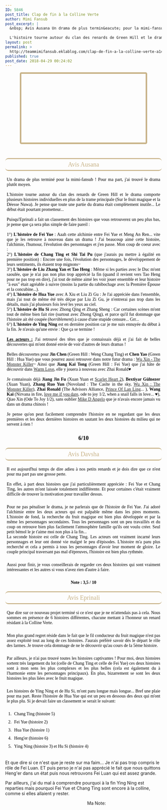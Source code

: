 ```yaml
---
ID: 5846
post_title: Clap de fin à la Colline Verte
author: Mimi Fansub
post_excerpt: |
  &nbsp; Avis Ausana Un drama de plus termin&eacute; pour la mimi-fansub ! Pour ma part, j'ai trouv&eacute; le drama plut&ocirc;t moyen.
  
  L'histoire tourne autour du clan des renards de Green Hill et le drama comporte plusieurs histoires individuelles en plus de la trame principale (Sur le fruit magique et la D&eacute;esse...
layout: post
permalink: >
  http://teammimifansub.eklablog.com/clap-de-fin-a-la-colline-verte-a142166936
published: true
post_date: 2018-04-29 00:24:02
---
```

<div style="border: 5px #c8b388 solid; border-radius: 5px; width: 400px; height: 220px; margin: auto;">
<p style="text-align: center;"><img src="https://united-subs.dearclouds.com/wp-content/uploads/2018/05/1bb2698ec8890a54b85d97e122593f63.jpg" alt=""/></p>
</div>
<p>&nbsp;</p>
<div style="border-top: 3px #c8b388 solid; font-family: 'georgia'; border-radius: 10px; text-align: center; border-bottom: 3px #c8b388 solid; font-size: 20px; padding: 6px; color: #c8b388;">Avis Ausana</div>
<div style="padding: 5px; color: black; font-family: 'georgia'; margin-top: 15px; margin-bottom: 15px; text-align: justify; font-size: 14px;">Un drama de plus termin&eacute; pour la mimi-fansub ! Pour ma part, j'ai trouv&eacute; le drama plut&ocirc;t moyen. <br/><br/>L'histoire tourne autour du clan des renards de Green Hill et le drama comporte plusieurs histoires individuelles en plus de la trame principale (Sur le fruit magique et la D&eacute;esse Nuwa). Je pense que toute une partie du drama &eacute;tait compl&egrave;tement inutile... Le d&eacute;but &eacute;tait pourtant prometteur...<br/><br/>Puisqu'Eprinali a fait un classement des histoires que vous retrouverez un peu plus bas, je pense que &ccedil;a sera plus simple de faire pareil :<br/><br/>1&deg;) <strong>L'histoire de Fei Yue</strong> : Aaah cette alchimie entre Fei Yue et Meng An Ren... vite que je les retrouve &agrave; nouveau dans un drama ! J'ai beaucoup aim&eacute; cette histoire, l'alchimie, l'humour, l'&eacute;volution des personnages et j'en passe. Mon coup de coeur avec :&nbsp;<br/>2&deg;) <strong>L'histoire de Chang Ting et Shi Tai Pu</strong> (que j'aurais pu mettre &agrave; &eacute;galit&eacute; en premi&egrave;re position) : Encore une fois, l'&eacute;volution des personnages, le d&eacute;veloppement de leurs sentiments, ils &eacute;taient trop mignons~<br/>3&deg;) <strong>L'histoire de Liu Zhang Yan et Tao Heng</strong> : M&ecirc;me si les parties avec le Duc m'ont saoul&eacute;e, que je n'ai pas non plus trop appr&eacute;ci&eacute; la fin (quand il revient vers Tao Heng pour ne pas trop en dire), j'ai tout de m&ecirc;me aim&eacute; les voir jouer ensemble et&nbsp;leur histoire "&agrave; eux" &eacute;tait agr&eacute;able &agrave; suivre (moins la partie du rabibochage avec la Premi&egrave;re &Eacute;pouse et la concubine...).<br/>4&deg;) <strong>L'histoire de Hua Yue</strong> avec A Xiu et Liu Zi Gu : Je l'ai appr&eacute;ci&eacute;e dans l'ensemble, mais j'ai tout de m&ecirc;me &eacute;t&eacute; tr&egrave;s d&eacute;&ccedil;ue par Liu Zi Gu, je n'entrerai pas trop dans les d&eacute;tails, mais j'ai plusieurs fois lev&eacute; les yeux au ciel. <br/>5&deg;) <strong>L'histoire de Hu Si</strong> avec Zhong Qing et Zhang Sheng : Car certaines sc&egrave;nes m'ont tout de m&ecirc;me bien fait rire (surtout avec Zhong Qing), et parce qu'il fut dommage que l'histoire ait &eacute;t&eacute; coup&eacute;e (<em>horriblement</em>) &agrave; cause d'une stupide censure... Grr...<br/>6&deg;) <strong>L'histoire de Ying Ning</strong> est en derni&egrave;re position car je me suis ennuy&eacute;e du d&eacute;but &agrave; la fin. Je n'avais qu'une envie : Que &ccedil;a se termine !<br/><br/><strong><span style="text-decoration: underline;">Les acteurs :</span></strong> J'ai retrouv&eacute; des t&ecirc;tes que je connaissais d&eacute;j&agrave; et j'ai fait de belles d&eacute;couvertes qui m'ont donn&eacute; envie de voir d'autres de leurs dramas ! <br/><br/>Belles d&eacute;couvertes pour <strong>Jin Chen</strong> (Green Hill : Weng Chang Ting)&nbsp;et&nbsp;<strong>Chen Yao</strong> (Green Hill : Hua Yue) que vous pourrez aussi retrouver dans notre futur drama : <a href="http://teammimifansub.eklablog.com/wu-xin-the-monster-killer-a135976862" >Wu Xin - The Monster Killer</a>~ Ainsi que&nbsp;<strong>Jiang Kai Tong</strong>&nbsp;(Green Hill : Fei Yue) que j'ai h&acirc;te de d&eacute;couvrir dans&nbsp;<a href="https://mydramalist.com/24869-warm-love" >Warm Love</a>, elle y jouera &agrave; nouveau avec Zhai Ronald&hearts;<br/><br/>Je connaissais d&eacute;j&agrave; <strong>Jiang Jin Fu</strong> (Xuan Yuan et <a href="http://teammimifansub.eklablog.com/bu-bu-jing-qing-a125689956" >Scarlet Heart 2</a>), <strong>Bextiyar G&uuml;lnezer</strong> (Xuan Yuan), <strong>Zhang Ruo Yun</strong> (Novoland : The Caslte in the sky, <a href="http://teammimifansub.eklablog.com/wu-xin-the-monster-killer-a135976862" >Wu Xin : The Monster Killer</a>), <strong>Zhai Ronald</strong> (The Advisors Alliance, <a href="http://teammimifansub.eklablog.com/lan-ling-wang-a125690458" >Prince Of Lan Ling</a>... ), <strong>Wang Kai</strong> (Nirvana in fire, <a href="http://teammimifansub.eklablog.com/love-me-if-you-dare-a125689276" >love me if you dare</a>, ode to joy 1/2, when a snail falls in love... &hearts;), Qiao Xin (Ode To Joy 1/2), sans oublier&nbsp;<a href="http://teammimifansub.eklablog.com/full-house-thai-a125690424" >Mike D Angelo</a> que je n'avais encore jamais vu dans un drama chinois !<br/><br/>Je pense qu'on peut facilement comprendre l'histoire en ne regardant que les deux premi&egrave;res&nbsp;et les deux derni&egrave;res histoires en sautant les deux histoires du milieu qui ne servent &agrave; rien !&nbsp;</div>
<div style="padding: 5px; color: black; font-family: georgia; margin-top: 15px; margin-bottom: 15px; font-size: 14px; text-align: center;"><span style="font-size: 14pt;"><strong>6/10</strong></span></div>
<div style="border-top: 3px #c8b388 solid; font-family: 'georgia'; border-radius: 10px; text-align: center; border-bottom: 3px #c8b388 solid; font-size: 20px; padding: 6px; color: #c8b388;">Avis Davsha</div>
<div style="padding: 5px; color: black; font-family: 'georgia'; margin-top: 15px; margin-bottom: 15px; text-align: justify; font-size: 14px;">Il est aujourd'hui temps de dire adieu &agrave; nos petits renards et je dois dire que ce n'est pour ma part pas une grosse perte.<br/><br/>En effet, &agrave; part deux histoires que j'ai particuli&egrave;rement appr&eacute;ci&eacute;e : Fei Yue et Chang Ting, les autres m'ont laiss&eacute;e totalement indiff&eacute;rente. Et pour certaines c'&eacute;tait vraiment difficile de trouver la motivation pour travailler dessus.</div>
<div style="padding: 5px; color: black; font-family: 'georgia'; margin-top: 15px; margin-bottom: 15px; text-align: justify; font-size: 14px;">Pour ne pas p&eacute;naliser le drama, je ne parlerais que de l'histoire de Fei Yue. J'ai ador&eacute; l'alchimie entre les deux acteurs qui est palpable m&ecirc;me dans les pires moments. L'histoire de fond, la recherche du fruit magique est bien plus d&eacute;velopp&eacute;e et par la m&ecirc;me les personnages secondaires. Tous les personnages sont un peu travaill&eacute;s et du coup on retrouve bien plus facilement l'atmosph&egrave;re famille qu'ils ont voulu cr&eacute;er. Seul petit b&eacute;mol le je t'aime moi non plus &agrave; la fin...<br/>La seconde histoire est celle de Chang Ting. Les acteurs ont vraiment incarn&eacute; leurs personnages et leur ont donn&eacute; vie malgr&eacute; le peu d'&eacute;pisodes. L'histoire m'a paru plus recherch&eacute; et cela a permis &agrave; tous les personnages d'avoir leur moment de gloire.&nbsp;Le couple principal traversant pas mal d'&eacute;preuves, l'histoire est bien plus rythm&eacute;e.</div>
<div style="padding: 5px; color: black; font-family: 'georgia'; margin-top: 15px; margin-bottom: 15px; text-align: justify; font-size: 14px;">Aussi pour finir, je vous conseillerais de regarder ces deux histoires qui sont vraiment int&eacute;ressantes et les autres si vous n'avez rien d'autre &agrave; faire.&nbsp;</div>
<div style="padding: 5px; color: black; font-family: georgia; margin-top: 15px; margin-bottom: 15px; font-size: 14px; text-align: center;"><strong>Note : 3,5 / 10</strong></div>
<div style="border-top: 3px #c8b388 solid; font-family: 'georgia'; border-radius: 10px; text-align: center; border-bottom: 3px #c8b388 solid; font-size: 20px; padding: 6px; color: #c8b388;">Avis Eprinali</div>
<div style="padding: 5px; color: black; font-family: 'georgia'; margin-top: 15px; margin-bottom: 15px; text-align: justify; font-size: 14px;">Que dire sur ce nouveau projet termin&eacute; si ce n'est que je ne m'attendais pas &agrave; cela. Nous sommes en pr&eacute;sence de 6 histoires diff&eacute;rentes, chacune mettant &agrave; l'honneur un renard r&eacute;sidant &agrave; la Colline Verte.</div>
<div style="padding: 5px; color: black; font-family: 'georgia'; margin-top: 15px; margin-bottom: 15px; text-align: justify; font-size: 14px;">Mon plus grand regret r&eacute;side dans le fait que le fil conducteur du fruit magique n'est pas assez exploit&eacute; tout au long de ces histoires. J'aurais pr&eacute;f&eacute;r&eacute; savoir d&egrave;s le d&eacute;part le r&ocirc;le des larmes. Je trouve cela dommage de ne le d&eacute;couvrir qu'au cours de la 5&egrave;me histoire.</div>
<div style="padding: 5px; color: black; font-family: 'georgia'; margin-top: 15px; margin-bottom: 15px; text-align: justify; font-size: 14px;">Par ailleurs, je n'ai pas trouv&eacute; toutes les histoires captivantes ! Pour moi, deux histoires sortent tr&egrave;s largement du lot (celle de Chang Ting et celle de Fei Yue) ces deux histoires sont &agrave; mon sens les plus complexes et les plus belles (cela est &eacute;galement du &agrave; l'harmonie entre les personnages principaux). En plus, bizarrement se sont les deux histoires les plus li&eacute;es avec le fruit magique.&nbsp;</div>
<div style="padding: 5px; color: black; font-family: 'georgia'; margin-top: 15px; margin-bottom: 15px; text-align: justify; font-size: 14px;">Les histoires de Ying Ning et de Hu Si, m'ont paru longue mais longue... Bref une plaie pour ma part. Reste l'histoire de Hua Yue qui est un peu en dessous des deux qui m'ont le plus plu. Si je devait faire un classement se serait le suivant:</div>
<ol>
<li style="padding: 5px; color: black; font-family: 'georgia'; text-align: justify; font-size: 14px;">Chang Ting (histoire 5)&nbsp;</li>
<li style="padding: 5px; color: black; font-family: 'georgia'; text-align: justify; font-size: 14px;">Fei Yue (histoire 2)</li>
<li style="padding: 5px; color: black; font-family: 'georgia'; text-align: justify; font-size: 14px;">Hua Yue (histoire 1)</li>
<li style="padding: 5px; color: black; font-family: 'georgia'; text-align: justify; font-size: 14px;">Heng'er (histoire 6)</li>
<li style="padding: 5px; color: black; font-family: 'georgia'; margin-bottomb: 5px; text-align: justify; font-size: 14px;">Ying Ning (histoire 3) et Hu Si (histoire 4)<br/><br/></li>
</ol>
<p>Et que dire si ce n'est que je reste sur ma faim... Je n'ai pas trop compris le r&ocirc;le de Fei Luan. ET puis perso je n'ai pas appr&eacute;ci&eacute; le fait que nous quittons Heng'er dans un &eacute;tat puis nous retrouvons Fei Luan qui est assez grande.</p>
<p>Par ailleurs, j'ai du mal &agrave; comprendre pourquoi &agrave; la fin Ying Ning est reparties mais pourquoi Fei Yue et Chang Ting sont encore &agrave; la colline, comme si elles allaient y rester.</p>
<p>&nbsp; &nbsp; &nbsp; &nbsp; &nbsp; &nbsp; &nbsp; &nbsp; &nbsp; &nbsp; &nbsp; &nbsp; &nbsp; &nbsp; &nbsp; &nbsp; &nbsp; &nbsp; &nbsp; &nbsp; &nbsp; &nbsp; &nbsp; &nbsp; &nbsp; &nbsp; &nbsp; &nbsp; &nbsp; &nbsp; &nbsp; &nbsp; &nbsp; &nbsp;Ma Note:&nbsp;<img src="http://ekladata.com/6Sv0KzC4rkUdpTixex0y1x8UO9M.png" alt=""/><img src="http://ekladata.com/6Sv0KzC4rkUdpTixex0y1x8UO9M.png" alt=""/></p>